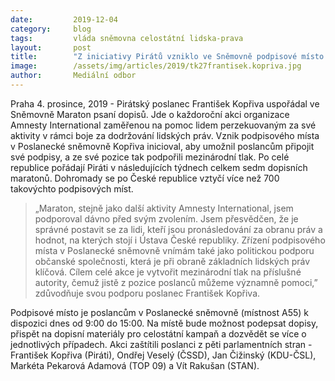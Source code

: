 ```yaml
---
date:         2019-12-04
category:     blog
tags:         vláda sněmovna celostátní lidska-prava
layout:       post
title:        "Z iniciativy Pirátů vzniklo ve Sněmovně podpisové místo pro Maraton psaní dopisů"
image:        /assets/img/articles/2019/tk27frantisek.kopriva.jpg
author:       Mediální odbor
---
```



Praha 4. prosince, 2019 - Pirátský poslanec František Kopřiva uspořádal ve Sněmovně Maraton psaní dopisů. Jde o každoroční akci organizace Amnesty International zaměřenou na pomoc lidem perzekuovaným za své aktivity v rámci boje za dodržování lidských práv. Vznik podpisového místa v Poslanecké sněmovně Kopřiva inicioval, aby umožnil poslancům připojit své podpisy, a ze své pozice tak podpořili mezinárodní tlak. Po celé republice pořádají Piráti v následujících týdnech celkem sedm dopisních maratonů. Dohromady se po České republice vztyčí více než 700 takovýchto podpisových míst. 

> „Maraton, stejně jako další aktivity Amnesty International, jsem podporoval dávno před svým zvolením. Jsem přesvědčen, že je správné postavit se za lidi, kteří jsou pronásledování za obranu práv a hodnot, na kterých stojí i Ústava České republiky. Zřízení podpisového místa v Poslanecké sněmovně vnímám také jako politickou podporu občanské společnosti, která je při obraně základních lidských práv klíčová. Cílem celé akce je vytvořit mezinárodní tlak na příslušné autority, čemuž jistě z pozice poslanců můžeme významně pomoci,” zdůvodňuje svou podporu poslanec František Kopřiva.

Podpisové místo je poslancům v Poslanecké sněmovně (místnost A55) k dispozici dnes od 9:00 do 15:00. Na místě bude možnost podepsat dopisy, přispět na dopisní materiály pro celostátní kampaň a dozvědět se více o jednotlivých případech. Akci zaštítili poslanci z pěti parlamentních stran - František Kopřiva (Piráti), Ondřej Veselý (ČSSD), Jan Čižinský (KDU-ČSL), Markéta Pekarová Adamová (TOP 09) a Vít Rakušan (STAN). 
